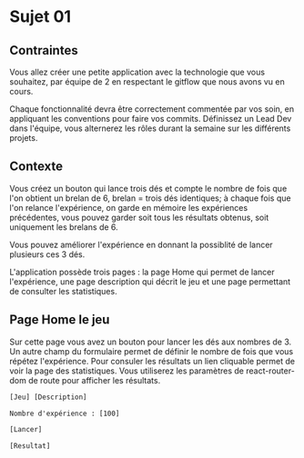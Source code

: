 # Sujet 01

## Contraintes

Vous allez créer une petite application avec la technologie que vous souhaitez, par équipe de 2 en respectant le gitflow que nous avons vu en cours.

Chaque fonctionnalité devra être correctement commentée par vos soin, en appliquant les conventions pour faire vos commits. Définissez un Lead Dev dans l'équipe, vous alternerez les rôles durant la semaine sur les différents projets.


## Contexte

Vous créez un bouton qui lance trois dés et compte le nombre de fois que l'on obtient un brelan de 6, brelan = trois dés identiques; à chaque fois que l'on relance l'expérience, on garde en mémoire les expériences précédentes, vous pouvez garder soit tous les résultats obtenus, soit uniquement les brelans de 6.

Vous pouvez améliorer l'expérience en donnant la possiblité de lancer plusieurs ces 3 dés.

L'application possède trois pages : la page Home qui permet de lancer l'expérience, une page description qui décrit le jeu et une page permettant de consulter les statistiques.

## Page Home le jeu

Sur cette page vous avez un bouton pour lancer les dés aux nombres de 3. Un autre champ du formulaire permet de définir le nombre de fois que vous répétez l'expérience. Pour consuler les résultats un lien cliquable permet de voir la page des statistiques. Vous utiliserez les paramètres de react-router-dom de route pour afficher les résultats.

```txt
[Jeu] [Description]

Nombre d'expérience : [100]

[Lancer]

[Resultat] 
```
